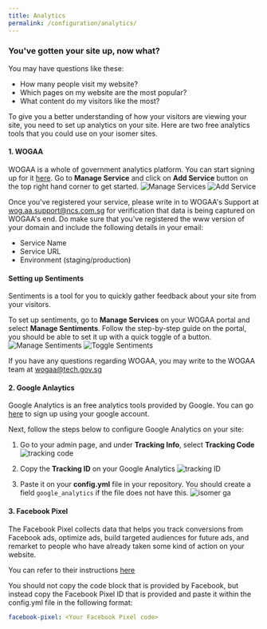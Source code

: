 ```yaml
---
title: Analytics
permalink: /configuration/analytics/
---
```


### You've gotten your site up, now what?

You may have questions like these:
- How many people visit my website?
- Which pages on my website are the most popular?
- What content do my visitors like the most?

To give you a better understanding of how your visitors are viewing your site, you need to set up analytics on your site.
Here are two free analytics tools that you could use on your isomer sites. 

#### 1. WOGAA
WOGAA is a whole of government analytics platform. You can start signing up for it [here](https://wogaa.sg/login). 
Go to **Manage Service** and click on **Add Service** button on the top right hand corner to get started.
![Manage Services](/images/wogaa-manage-services.png)
![Add Service](/images/wogaa-add-service.png)

Once you've registered your service, please write in to WOGAA's Support at [wog.aa.support@ncs.com.sg](mailto:wog.aa.support@ncs.com.sg) for verification that data is being captured on WOGAA's end. Do make sure that you've registered the www version of your domain and include the following details in your email:
- Service Name
- Service URL
- Environment (staging/production)

#### Setting up Sentiments

Sentiments is a tool for you to quickly gather feedback about your site from your visitors.

To set up sentiments, go to **Manage Services** on your WOGAA portal and select **Manage Sentiments**. Follow the step-by-step guide on the portal, you should be able to set it up with a quick toggle of a button.
![Manage Sentiments](/images/manage-sentiments.png)
![Toggle Sentiments](/images/toggle-sentiments.png)

If you have any questions regarding WOGAA, you may write to the WOGAA team at [wogaa@tech.gov.sg](mailto:wogaa@tech.gov.sg)

#### 2. Google Anlaytics
Google Analytics is an free analytics tools provided by Google. You can go [here](https://accounts.google.com/) to sign up using your google account.

Next, follow the steps below to configure Google Analytics on your site:
1. Go to your admin page, and under **Tracking Info**, select **Tracking Code**
![tracking code](/images/select-tracking-code.png)

2. Copy the **Tracking ID** on your Google Analytics
![tracking ID](/images/tracking-id.png)

3. Paste it on your **config.yml** file in your repository. You should create a field `google_analytics` if the file does not have this.
![isomer ga](/images/isomer-ga.png)

#### 3. Facebook Pixel
The Facebook Pixel collects data that helps you track conversions from Facebook ads, optimize ads, build targeted audiences for future ads, and remarket to people who have already taken some kind of action on your website.

You can refer to their instructions [here](https://www.facebook.com/business/help/952192354843755?id=1205376682832142)

You should not copy the code block that is provided by Facebook, but instead copy the Facebook Pixel ID that is provided and paste it within the config.yml file in the following format:

```yml
facebook-pixel: <Your Facebook Pixel code>
```
